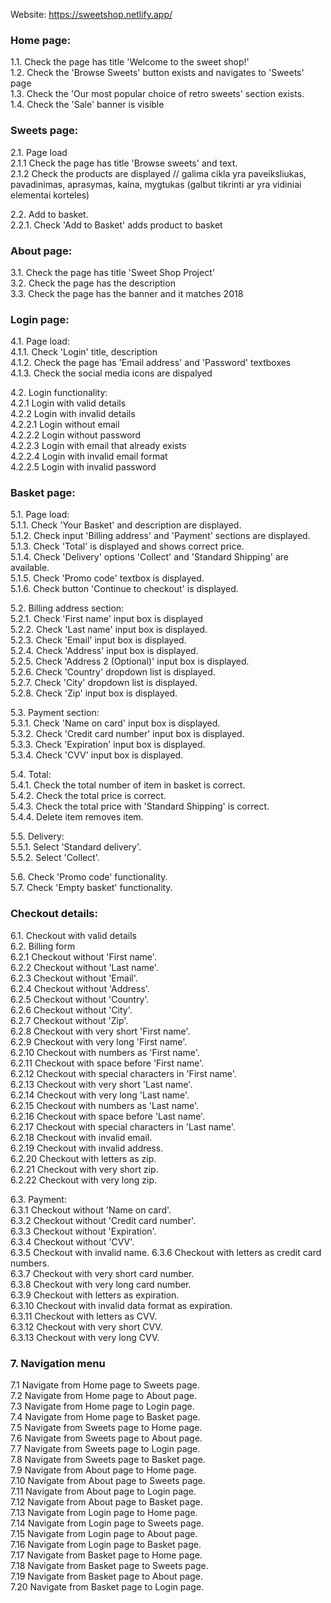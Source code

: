 Website: https://sweetshop.netlify.app/

### Home page: 
1.1. Check the page has title 'Welcome to the sweet shop!'   
1.2. Check the 'Browse Sweets' button exists and navigates to 'Sweets' page     
1.3. Check the 'Our most popular choice of retro sweets' section exists.  
1.4. Check the 'Sale' banner is visible 

### Sweets page:
2.1. Page load   
    2.1.1 Check the page has title 'Browse sweets' and text.  
    2.1.2 Check the products are displayed // galima cikla yra paveiksliukas, pavadinimas, aprasymas, kaina, mygtukas (galbut tikrinti ar yra vidiniai elementai korteles) 

2.2. Add to basket.   
    2.2.1. Check 'Add to Basket' adds product to basket

### About page:
3.1. Check the page has title 'Sweet Shop Project'    
3.2. Check the page has the description  
3.3. Check the page has the banner and it matches 2018

### Login page: 
4.1. Page load:   
    4.1.1. Check 'Login' title, description  
    4.1.2. Check the page has 'Email address' and 'Password' textboxes  
    4.1.3. Check the social media icons are dispalyed  

4.2. Login functionality:   
    4.2.1 Login with valid details  
    4.2.2 Login with invalid details  
        4.2.2.1 Login without email  
        4.2.2.2 Login without password  
        4.2.2.3 Login with email that already exists    
        4.2.2.4 Login with invalid email format  
        4.2.2.5 Login with invalid password

### Basket page:
5.1. Page load:   
    5.1.1. Check 'Your Basket' and description are displayed.  
    5.1.2. Check input 'Billing address' and 'Payment' sections are displayed.   
    5.1.3. Check 'Total' is displayed and shows correct price.   
    5.1.4. Check 'Delivery' options 'Collect' and 'Standard Shipping' are available.   
    5.1.5. Check 'Promo code' textbox is displayed.    
    5.1.6. Check button 'Continue to checkout' is displayed.  

5.2. Billing address section:   
    5.2.1. Check 'First name' input box is displayed    
    5.2.2. Check 'Last name' input box is displayed.  
    5.2.3. Check 'Email' input box is displayed.  
    5.2.4. Check 'Address' input box is displayed.  
    5.2.5. Check 'Address 2 (Optional)' input box is displayed.   
    5.2.6. Check 'Country' dropdown list is displayed.   
    5.2.7. Check 'City' dropdown list is displayed.   
    5.2.8. Check 'Zip' input box is displayed.    

5.3. Payment section:   
    5.3.1. Check 'Name on card' input box is displayed.    
    5.3.2. Check 'Credit card number' input box is displayed.  
    5.3.3. Check 'Expiration' input box is displayed.  
    5.3.4. Check 'CVV' input box is displayed.  

5.4. Total:    
    5.4.1. Check the total number of item in basket is correct.  
    5.4.2. Check the total price is correct.   
    5.4.3. Check the total price with 'Standard Shipping' is correct.  
    5.4.4. Delete item removes item.  

5.5. Delivery:   
    5.5.1. Select 'Standard delivery'.       
    5.5.2. Select 'Collect'.   

5.6. Check 'Promo code' functionality.  
5.7. Check 'Empty basket' functionality.   

### Checkout details:
6.1. Checkout with valid details  
6.2. Billing form  
    6.2.1 Checkout without 'First name'.  
    6.2.2 Checkout without 'Last name'.  
    6.2.3 Checkout without 'Email'.   
    6.2.4 Checkout without 'Address'.     
    6.2.5 Checkout without 'Country'.   
    6.2.6 Checkout without 'City'.   
    6.2.7 Checkout without 'Zip'.     
    6.2.8 Checkout with very short 'First name'.  
    6.2.9 Checkout with very long 'First name'.   
    6.2.10 Checkout with numbers as 'First name'.   
    6.2.11 Checkout with space before 'First name'.   
    6.2.12 Checkout with special characters in 'First name'.   
    6.2.13 Checkout with very short 'Last name'.   
    6.2.14 Checkout with very long 'Last name'.   
    6.2.15 Checkout with numbers as 'Last name'.    
    6.2.16 Checkout with space before 'Last name'.   
    6.2.17 Checkout with special characters in 'Last name'.    
    6.2.18 Checkout with invalid email.    
    6.2.19 Checkout with invalid address.    
    6.2.20 Checkout with letters as zip.        
    6.2.21 Checkout with very short zip.   
    6.2.22 Checkout with very long zip.   


6.3. Payment:   
    6.3.1 Checkout without 'Name on card'.       
    6.3.2 Checkout without 'Credit card number'.     
    6.3.3 Checkout without 'Expiration'.   
    6.3.4 Checkout without 'CVV'.  
    6.3.5 Checkout with invalid name.
    6.3.6 Checkout with letters as credit card numbers.   
    6.3.7 Checkout with very short card number.    
    6.3.8 Checkout with very long card number.     
    6.3.9 Checkout with letters as expiration.   
    6.3.10 Checkout with invalid data format as expiration.    
    6.3.11 Checkout with letters as CVV.     
    6.3.12 Checkout with very short CVV.   
    6.3.13 Checkout with very long CVV.      

### 7. Navigation menu
7.1 Navigate from Home page to Sweets page.   
7.2 Navigate from Home page to About page.    
7.3 Navigate from Home page to Login page.      
7.4 Navigate from Home page to Basket page.     
7.5 Navigate from Sweets page to Home page.    
7.6 Navigate from Sweets page to About page.     
7.7 Navigate from Sweets page to Login page.    
7.8 Navigate from Sweets page to Basket page.    
7.9 Navigate from About page to Home page.    
7.10 Navigate from About page to Sweets page.    
7.11 Navigate from About page to Login page.    
7.12 Navigate from About page to Basket page.    
7.13 Navigate from Login page to Home page.    
7.14 Navigate from Login page to Sweets page.    
7.15 Navigate from Login page to About page.    
7.16 Navigate from Login page to Basket page.    
7.17 Navigate from Basket page to Home page.    
7.18 Navigate from Basket page to Sweets page.    
7.19 Navigate from Basket page to About page.    
7.20 Navigate from Basket page to Login page. 